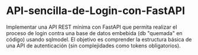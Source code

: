 # API-sencilla-de-Login-con-FastAPI
Implementar una API REST mínima con FastAPI que permita realizar el proceso de login contra una base de datos embebida (db "quemada" en código) usando sqlmodel. El objetivo es comprender la estructura básica de una API de autenticación (sin complejidades como tokens obligatorios).

